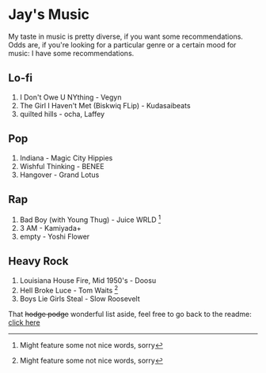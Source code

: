 # Jay's Music
 My taste in music is pretty diverse, if you want some recommendations. Odds are, if you're looking for a particular genre or a certain mood for music: I have some recommendations.
 
 
## Lo-fi
1. I Don't Owe U NYthing - Vegyn
2. The Girl I Haven't Met (Biskwiq FLip) - Kudasaibeats
3. quilted hills - ocha, Laffey

## Pop
1. Indiana - Magic City Hippies
2. Wishful Thinking - BENEE
3. Hangover - Grand Lotus

## Rap
1. Bad Boy (with Young Thug) - Juice WRLD [^1]
2. 3 AM - Kamiyada+
3. empty - Yoshi Flower

## Heavy Rock
1. Louisiana House Fire, Mid 1950's - Doosu
2. Hell Broke Luce - Tom Waits [^1]
3. Boys Lie Girls Steal - Slow Roosevelt


That ~~hodge podge~~ wonderful list aside, feel free to go back to the readme: [click here](README.md)


[^1]:Might feature some not nice words, sorry